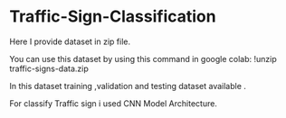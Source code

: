 # Traffic-Sign-Classification
Here I provide dataset in zip file.

You can use this dataset by using this command in google colab:
!unzip traffic-signs-data.zip

In this dataset training ,validation and testing dataset available .

For classify Traffic sign i used CNN Model Architecture.

